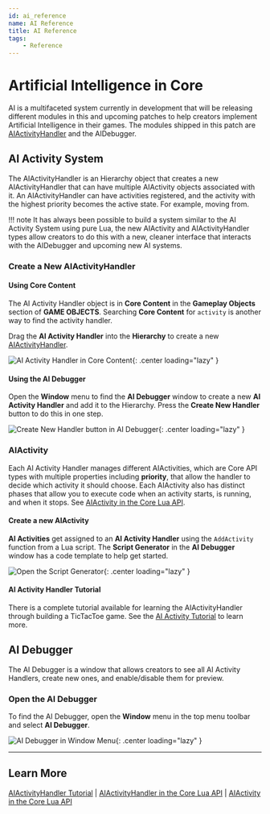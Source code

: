 ```yaml
---
id: ai_reference
name: AI Reference
title: AI Reference
tags:
    - Reference
---
```


# Artificial Intelligence in Core

AI is a multifaceted system currently in development that will be releasing different modules in this and upcoming patches to help creators implement Artificial Intelligence in their games. The modules shipped in this patch are [AIActivityHandler](../api/aiactivityhandler.md) and the AIDebugger.

## AI Activity System

The AIActivityHandler is an Hierarchy object that creates a new AIActivityHandler that can have multiple AIActivity objects associated with it. An AIActivityHandler can have activities registered, and the activity with the highest priority becomes the active state. For example, moving from.

!!! note
    It has always been possible to build a system similar to the AI Activity System using pure Lua, the new AIActivity and AIActivityHandler types allow creators to do this with a new, cleaner interface that interacts with the AIDebugger and upcoming new AI systems.

### Create a New AIActivityHandler

#### Using Core Content

The AI Activity Handler object is in **Core Content** in the **Gameplay Objects** section of **GAME OBJECTS**. Searching **Core Content** for `activity` is another way to find the activity handler.

Drag the **AI Activity Handler** into the **Hierarchy** to create a new [AIActivityHandler](../api/aiactivityhandler.md).

![AI Activity Handler in Core Content](../img/AI/AI_ActivityHandlerInCoreContent.png){: .center loading="lazy" }

#### Using the AI Debugger

Open the **Window** menu to find the **AI Debugger** window to create a new **AI Activity Handler** and add it to the Hierarchy. Press the **Create New Handler** button to do this in one step.

![Create New Handler button in AI Debugger](../img/AI/AI_AIDebuggerCreateNewHandler.png){: .center loading="lazy" }

### AIActivity

Each AI Activity Handler manages different AIActivities, which are Core API types with multiple properties including **priority**, that allow the handler to decide which activity it should choose. Each AIActivity also has distinct phases that allow you to execute code when an activity starts, is running, and when it stops. See [AIActivity in the Core Lua API](../api/aiactivity.md).

#### Create a new AIActivity

**AI Activities** get assigned to an **AI Activity Handler** using the `AddActivity` function from a Lua script. The **Script Generator** in the **AI Debugger** window has a code template to help get started.

![Open the Script Generator](../img/AI/AI_AIDebuggerScriptGenerator.png){: .center loading="lazy" }

#### AI Activity Handler Tutorial

There is a complete tutorial available for learning the AIActivityHandler through building a TicTacToe game. See the [AI Activity Tutorial](ai_activity_tutorial.md) to learn more.

## AI Debugger

The AI Debugger is a window that allows creators to see all AI Activity Handlers, create new ones, and enable/disable them for preview.

### Open the AI Debugger

To find the AI Debugger, open the **Window** menu in the top menu toolbar and select **AI Debugger**.

![AI Debugger in Window Menu](../img/AI/AI_OpenAIDebugger.png){: .center loading="lazy" }

---

## Learn More

[AIActivityHandler Tutorial](ai_activity_tutorial.md) | [AIActivityHandler in the Core Lua API](../api/aiactivityhandler.md) | [AIActivity in the Core Lua API](../api/aiactivity.md)
